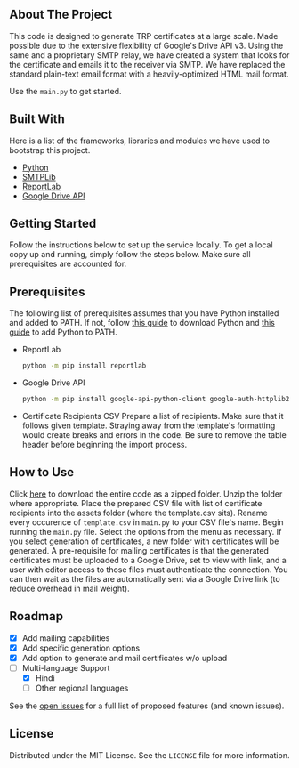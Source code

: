 ## About The Project
This code is designed to generate TRP certificates at a large scale. Made possible due to the extensive flexibility of Google's Drive API v3. Using the same and a proprietary SMTP relay, we have created a system that looks for the certificate and emails it to the receiver via SMTP. We have replaced the standard plain-text email format with a heavily-optimized HTML mail format.

Use the `main.py` to get started.

## Built With
Here is a list of the frameworks, libraries and modules we have used to bootstrap this project.
* [Python](https://www.python.org/)
* [SMTPLib](https://docs.python.org/3/library/smtplib.html)
* [ReportLab](https://pypi.org/project/reportlab/)
* [Google Drive API](https://developers.google.com/drive/api)

## Getting Started
Follow the instructions below to set up the service locally. To get a local copy up and running, simply follow the steps below. Make sure all prerequisites are accounted for.

## Prerequisites
The following list of prerequisites assumes that you have Python installed and added to PATH. If not, follow [this guide](https://realpython.com/installing-python/) to download Python and [this guide](https://www.geeksforgeeks.org/how-to-add-python-to-windows-path/) to add Python to PATH.

* ReportLab
  ```sh
  python -m pip install reportlab
  ```

* Google Drive API
  ```sh
  python -m pip install google-api-python-client google-auth-httplib2 google-auth-oauthlib tabulate requests tqdm
  ```

* Certificate Recipients CSV
  Prepare a list of recipients. Make sure that it follows given template. Straying away from the template's formatting would create breaks and errors in the code. Be sure to remove the table header before beginning the import process.

## How to Use
Click [here](https://github.com/sakshiorg/trp-certificate-generator/archive/refs/heads/main.zip) to download the entire code as a zipped folder. Unzip the folder where appropriate. Place the prepared CSV file with list of certificate recipients into the assets folder (where the template.csv sits). Rename every occurence of `template.csv` in `main.py` to your CSV file's name. Begin running the `main.py` file. Select the options from the menu as necessary. If you select generation of certificates, a new folder with certificates will be generated. A pre-requisite for mailing certificates is that the generated certificates must be uploaded to a Google Drive, set to view with link, and a user with editor access to those files must authenticate the connection. You can then wait as the files are automatically sent via a Google Drive link (to reduce overhead in mail weight).

## Roadmap
- [x] Add mailing capabilities
- [x] Add specific generation options
- [x] Add option to generate and mail certificates w/o upload
- [ ] Multi-language Support
    - [x] Hindi
    - [ ] Other regional languages

See the [open issues](https://github.com/sakshiorg/trp-certificate-generator/issues) for a full list of proposed features (and known issues).

## License
Distributed under the MIT License. See the `LICENSE` file for more information.

